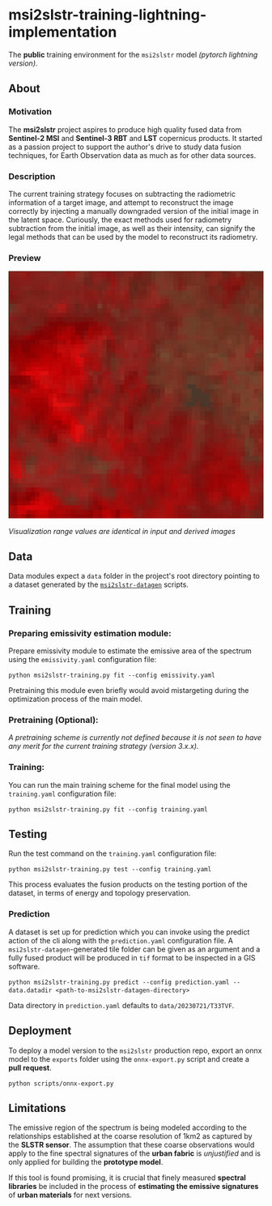 # msi2slstr-training-lightning-implementation
The **public** training environment for the `msi2slstr` model _(pytorch lightning version)_.

## About
### Motivation
The **msi2slstr** project aspires to produce high quality fused data from **Sentinel-2 MSI** and **Sentinel-3 RBT** and **LST**
copernicus products. It started as a passion project to support the author's drive to study data fusion techniques,
for Earth Observation data as much as for other data sources.

### Description
The current training strategy focuses on subtracting the radiometric information of a target image, and attempt to
reconstruct the image correctly by injecting a manually downgraded version of the initial image in the latent space. Curiously,
the exact methods used for radiometry subtraction from the initial image, as well as their intensity, can signify
the legal methods that can be used by the model to reconstruct its radiometry.

### Preview
![preview demonstration](.images/demo_preview.gif)

*Visualization range values are identical in input and derived images*

## Data
Data modules expect a `data` folder in the project's root directory pointing to a dataset generated by
the [`msi2slstr-datagen`](https://github.com/msi2slstr-datagen) scripts.

## Training
### Preparing emissivity estimation module:
Prepare emissivity module to estimate the emissive area of the spectrum using the `emissivity.yaml`
configuration file:
```shell
python msi2slstr-training.py fit --config emissivity.yaml
```
Pretraining this module even briefly would avoid mistargeting during the optimization
process of the main model.

### Pretraining (Optional):
*A pretraining scheme is currently not defined because it is not seen to have any merit for the current training strategy (version 3.x.x).*

### Training:
You can run the main training scheme for the final model using the `training.yaml` configuration file:
```shell
python msi2slstr-training.py fit --config training.yaml
```

## Testing
Run the test command on the `training.yaml` configuration file:
```shell
python msi2slstr-training.py test --config training.yaml
```
This process evaluates the fusion products on the testing portion of the dataset, in terms of energy and topology preservation.

### Prediction
A dataset is set up for prediction which you can invoke using the predict action of the cli along with the
`prediction.yaml` configuration file. A `msi2slstr-datagen`-generated tile folder can be given as an
argument and a fully fused product will be produced in `tif` format to be inspected in a GIS software. 
```shell
python msi2slstr-training.py predict --config prediction.yaml --data.datadir <path-to-msi2slstr-datagen-directory>
```
Data directory in `prediction.yaml` defaults to `data/20230721/T33TVF`.

## Deployment
To deploy a model version to the `msi2slstr` production repo, export an onnx model 
to the `exports` folder using the `onnx-export.py` script and create a **pull request**.
```shell
python scripts/onnx-export.py
```

## Limitations
The emissive region of the spectrum is being modeled according to the relationships
established at the coarse resolution of 1km2 as captured by the **SLSTR sensor**. The assumption that these coarse observations
would apply to the fine spectral signatures of the **urban fabric** is *unjustified* and is only applied for
building the **prototype model**.

If this tool is found promising, it is crucial that finely measured **spectral libraries** be included in the process of **estimating the emissive signatures** of **urban materials** for next versions.

